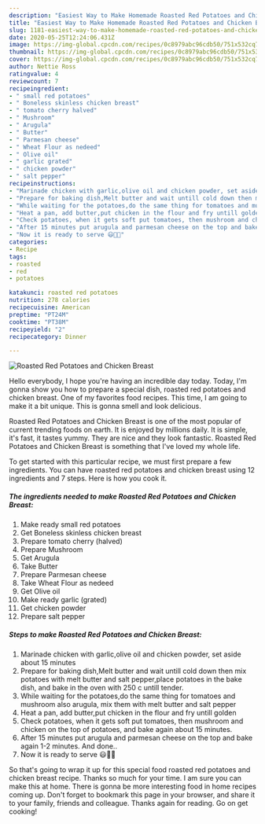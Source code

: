 ```yaml
---
description: "Easiest Way to Make Homemade Roasted Red Potatoes and Chicken Breast"
title: "Easiest Way to Make Homemade Roasted Red Potatoes and Chicken Breast"
slug: 1181-easiest-way-to-make-homemade-roasted-red-potatoes-and-chicken-breast
date: 2020-05-25T12:24:06.431Z
image: https://img-global.cpcdn.com/recipes/0c8979abc96cdb50/751x532cq70/roasted-red-potatoes-and-chicken-breast-recipe-main-photo.jpg
thumbnail: https://img-global.cpcdn.com/recipes/0c8979abc96cdb50/751x532cq70/roasted-red-potatoes-and-chicken-breast-recipe-main-photo.jpg
cover: https://img-global.cpcdn.com/recipes/0c8979abc96cdb50/751x532cq70/roasted-red-potatoes-and-chicken-breast-recipe-main-photo.jpg
author: Nettie Ross
ratingvalue: 4
reviewcount: 7
recipeingredient:
- " small red potatoes"
- " Boneless skinless chicken breast"
- " tomato cherry halved"
- " Mushroom"
- " Arugula"
- " Butter"
- " Parmesan cheese"
- " Wheat Flour as nedeed"
- " Olive oil"
- " garlic grated"
- " chicken powder"
- " salt pepper"
recipeinstructions:
- "Marinade chicken with garlic,olive oil and chicken powder, set aside about 15 minutes"
- "Prepare for baking dish,Melt butter and wait untill cold down then mix potatoes with melt butter and salt pepper,place potatoes in the bake dish, and bake in the oven with 250 c untill tender."
- "While waiting for the potatoes,do the same thing for tomatoes and mushroom also arugula, mix them with melt butter and salt pepper"
- "Heat a pan, add butter,put chicken in the flour and fry untill golden"
- "Check potatoes, when it gets soft put tomatoes, then mushroom and chicken on the top of potatoes, and bake again about 15 minutes."
- "After 15 minutes put arugula and parmesan cheese on the top and bake again 1-2 minutes. And done.."
- "Now it is ready to serve 😃🌲🥳"
categories:
- Recipe
tags:
- roasted
- red
- potatoes

katakunci: roasted red potatoes 
nutrition: 278 calories
recipecuisine: American
preptime: "PT24M"
cooktime: "PT38M"
recipeyield: "2"
recipecategory: Dinner

---
```



![Roasted Red Potatoes and Chicken Breast](https://img-global.cpcdn.com/recipes/0c8979abc96cdb50/751x532cq70/roasted-red-potatoes-and-chicken-breast-recipe-main-photo.jpg)

Hello everybody, I hope you're having an incredible day today. Today, I'm gonna show you how to prepare a special dish, roasted red potatoes and chicken breast. One of my favorites food recipes. This time, I am going to make it a bit unique. This is gonna smell and look delicious.

Roasted Red Potatoes and Chicken Breast is one of the most popular of current trending foods on earth. It is enjoyed by millions daily. It is simple, it's fast, it tastes yummy. They are nice and they look fantastic. Roasted Red Potatoes and Chicken Breast is something that I've loved my whole life.




To get started with this particular recipe, we must first prepare a few ingredients. You can have roasted red potatoes and chicken breast using 12 ingredients and 7 steps. Here is how you cook it.

<!--inarticleads1-->

##### The ingredients needed to make Roasted Red Potatoes and Chicken Breast:

1. Make ready  small red potatoes
1. Get  Boneless skinless chicken breast
1. Prepare  tomato cherry (halved)
1. Prepare  Mushroom
1. Get  Arugula
1. Take  Butter
1. Prepare  Parmesan cheese
1. Take  Wheat Flour as nedeed
1. Get  Olive oil
1. Make ready  garlic (grated)
1. Get  chicken powder
1. Prepare  salt pepper




<!--inarticleads2-->

##### Steps to make Roasted Red Potatoes and Chicken Breast:

1. Marinade chicken with garlic,olive oil and chicken powder, set aside about 15 minutes
1. Prepare for baking dish,Melt butter and wait untill cold down then mix potatoes with melt butter and salt pepper,place potatoes in the bake dish, and bake in the oven with 250 c untill tender.
1. While waiting for the potatoes,do the same thing for tomatoes and mushroom also arugula, mix them with melt butter and salt pepper
1. Heat a pan, add butter,put chicken in the flour and fry untill golden
1. Check potatoes, when it gets soft put tomatoes, then mushroom and chicken on the top of potatoes, and bake again about 15 minutes.
1. After 15 minutes put arugula and parmesan cheese on the top and bake again 1-2 minutes. And done..
1. Now it is ready to serve 😃🌲🥳




So that's going to wrap it up for this special food roasted red potatoes and chicken breast recipe. Thanks so much for your time. I am sure you can make this at home. There is gonna be more interesting food in home recipes coming up. Don't forget to bookmark this page in your browser, and share it to your family, friends and colleague. Thanks again for reading. Go on get cooking!
